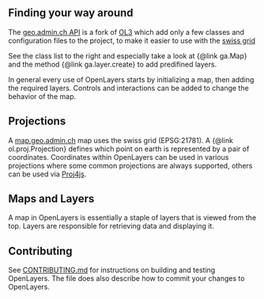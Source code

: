 Finding your way around
-----------------------

The [geo.admin.ch API](http://www.geo.admin.ch) is a fork of [OL3](http://ol3js.org)
which add only a few classes and configuration files to the project, to make it easier to
use with the [swiss grid](http://www.swisstopo.admin.ch/internet/swisstopo/en/home/topics/survey/sys/refsys/projections.html)

See the class list to the right and especially take a look at {@link ga.Map} and the method {@link ga.layer.create}
to add predifined layers.

In general every use of OpenLayers starts by initializing a map, then adding the
required layers. Controls and interactions can be added to change the behavior of the map.

Projections
-----------
A [map.geo.admin.ch](http://map3.geo.admin.ch) map uses the swiss grid (EPSG:21781).
A {@link ol.proj.Projection} defines which point on earth is represented by a pair of coordinates.
Coordinates within OpenLayers can be used in various projections where some common projections are always supported,
others can be used via [Proj4js](http://trac.osgeo.org/proj4js/).

Maps and Layers
---------------
A map in OpenLayers is essentially a staple of layers that is viewed from the top.
Layers are responsible for retrieving data and displaying it.

Contributing
------------
See [CONTRIBUTING.md](https://github.com/geoadmin/ol3/blob/master/CONTRIBUTING.md) for instructions
on building and testing OpenLayers. The file does also describe how to commit your changes to OpenLayers.
